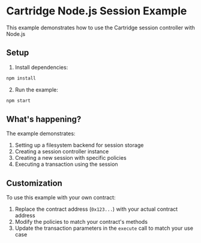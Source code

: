 # Cartridge Node.js Session Example

This example demonstrates how to use the Cartridge session controller with Node.js

## Setup

1.  Install dependencies:

```bash
npm install
```

2.  Run the example:

```bash
npm start
```

## What's happening?

The example demonstrates:
1. Setting up a filesystem backend for session storage
2. Creating a session controller instance
3. Creating a new session with specific policies
4. Executing a transaction using the session

## Customization

To use this example with your own contract:

1.  Replace the contract address (`0x123...`) with your actual contract address
2.  Modify the policies to match your contract's methods
3.  Update the transaction parameters in the `execute` call to match your use case
